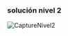 ### solución nivel 2

![CaptureNivel2](https://github.com/Luiso-o/EjerciciosAngular-S1.1/assets/128043647/4c846207-8bfb-4f59-a356-85d21028d495)
